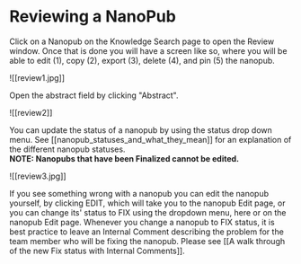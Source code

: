 # Reviewing a NanoPub

Click on a Nanopub on the Knowledge Search page to open the Review window. Once that is done you will have a screen like so, where you will be able to edit (1), copy (2), export (3), delete (4), and pin (5) the nanopub.

![[review1.jpg]]

Open the abstract field by clicking "Abstract".  

![[review2]]

You can update the status of a nanopub by using the status drop down menu.  See [[nanopub_statuses_and_what_they_mean]] for an explanation of the different nanopub statuses.  
**NOTE: Nanopubs that have been Finalized cannot be edited.**

![[review3.jpg]]

If you see something wrong with a nanopub you can edit the nanopub yourself, by clicking EDIT, which will take you to the nanopub Edit page, or you can change its' status to FIX using the dropdown menu, here or on the nanopub Edit page.  Whenever you change a nanopub to FIX status, it is best practice to leave an Internal Comment describing the problem for the team member who will be fixing the nanopub.  Please see [[A walk through of the new Fix status with Internal Comments]].

